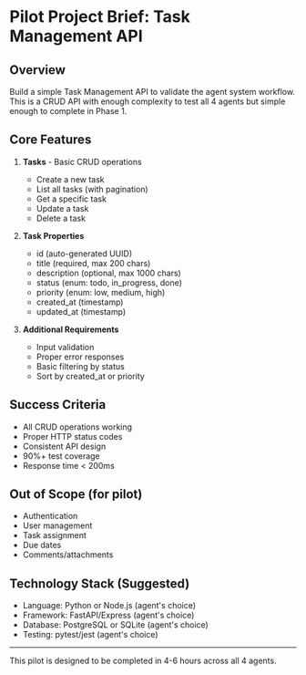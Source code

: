 # Pilot Project Brief: Task Management API

## Overview
Build a simple Task Management API to validate the agent system workflow. This is a CRUD API with enough complexity to test all 4 agents but simple enough to complete in Phase 1.

## Core Features
1. **Tasks** - Basic CRUD operations
   - Create a new task
   - List all tasks (with pagination)
   - Get a specific task
   - Update a task
   - Delete a task

2. **Task Properties**
   - id (auto-generated UUID)
   - title (required, max 200 chars)
   - description (optional, max 1000 chars)
   - status (enum: todo, in_progress, done)
   - priority (enum: low, medium, high)
   - created_at (timestamp)
   - updated_at (timestamp)

3. **Additional Requirements**
   - Input validation
   - Proper error responses
   - Basic filtering by status
   - Sort by created_at or priority

## Success Criteria
- All CRUD operations working
- Proper HTTP status codes
- Consistent API design
- 90%+ test coverage
- Response time < 200ms

## Out of Scope (for pilot)
- Authentication
- User management
- Task assignment
- Due dates
- Comments/attachments

## Technology Stack (Suggested)
- Language: Python or Node.js (agent's choice)
- Framework: FastAPI/Express (agent's choice)
- Database: PostgreSQL or SQLite (agent's choice)
- Testing: pytest/jest (agent's choice)

---

This pilot is designed to be completed in 4-6 hours across all 4 agents.